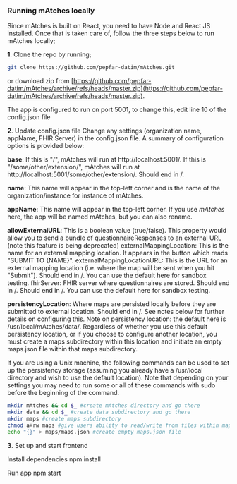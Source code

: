 ### Running mAtches locally
Since mAtches is built on React, you need to have Node and React JS installed. Once that is taken care of, follow the three steps below to run mAtches locally;

**1**. Clone the repo by running;
```bash
git clone https://github.com/pepfar-datim/mAtches.git
```
or download zip from [https://github.com/pepfar-datim/mAtches/archive/refs/heads/master.zip](https://github.com/pepfar-datim/mAtches/archive/refs/heads/master.zip).

The app is configured to run on port 5001, to change this, edit line 10 of the config.json file

**2**. Update config.json file Change any settings (organization name, appName, FHIR Server) in the config.json file. A summary of configuration options is provided below:

**base**: If this is "/", mAtches will run at http://localhost:5001/. If this is "/some/other/extension/", mAtches will run at http://localhost:5001/some/other/extension/. Should end in /.

**name**: This name will appear in the top-left corner and is the name of the organization/instance for instance of mAtches.

**appName**: This name will appear in the top-left corner. If you use *mAtches* here, the app will be named mAtches, but you can also rename.

**allowExternalURL**: This is a boolean value (true/false). This property would allow you to send a bundle of questionnaireResponses to an external URL (note this feature is being deprecated)
externalMappingLocation: This is the name for an external mapping location. It appears in the button which reads "SUBMIT TO {NAME}".
externalMappingLocationURL: This is the URL for an external mapping location (i.e. where the map will be sent when you hit "Submit"). Should end in /. You can use the default here for sandbox testing.
fhirServer: FHIR server where questionnaires are stored. Should end in /. Should end in /. You can use the default here for sandbox testing.

**persistencyLocation**: Where maps are persisted locally before they are submitted to external location. Should end in /. See notes below for further details on configuring this.
Note on persistency location: the default here is /usr/local/mAtches/data/. Regardless of whether you use this default persistency location, or if you choose to configure another location, you must create a maps subdirectory within this location and initiate an empty maps.json file within that maps subdirectory.

If you are using a Unix machine, the following commands can be used to set up the persistency storage (assuming you already have a /usr/local directory and wish to use the default location). Note that depending on your settings you may need to run some or all of these commands with sudo before the beginning of the command.

```bash
mkdir mAtches && cd $_ #create mAtches directory and go there
mkdir data && cd $_ #create data subdirectory and go there
mkdir maps #create maps subdirectory
chmod a+rw maps #give users ability to read/write from files within maps subdirectory
echo "{}" > maps/maps.json #create empty maps.json file
```
**3**. Set up and start frontend

Install dependencies npm install

Run app npm start